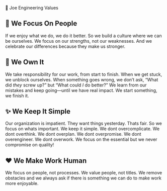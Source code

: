 🌠 Joe Engineering Values

👭 We Focus On People
---------

If we enjoy what we do, we do it better. So we build a culture where we can be ourselves. We focus on our strengths, not our weaknesses. And we celebrate our differences because they make us stronger.

💪 We Own It
---------

We take responsibility for our work, from start to finish. When we get stuck, we unblock ourselves. When something goes wrong, we don’t ask, “What did _they_ screw up?” but “What could _I_ do better?” We learn from our mistakes and keep going—until we have real impact. We start something, we finish it.

✨ We Keep It Simple
----------------

Our organization is impatient. They want things yesterday. Thats fair. So we focus on whats important. We keep it simple. We dont overcomplicate. We dont overthink. We dont overplan. We dont overpromise. We dont overengineer. We dont overwork. We focus on the essential but we never compromise on quality!

❤️ We Make Work Human
------------------

We focus on people, not processes. We value people, not titles. We remove obstacles and we always ask if there is something we can do to make work more enjoyable.
